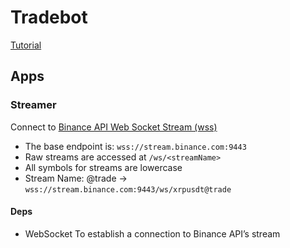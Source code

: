 # Tradebot

[Tutorial](https://book.elixircryptobot.com/)

## Apps

### Streamer

 Connect to [Binance API Web Socket Stream (wss)](https://github.com/binance/binance-spot-api-docs/blob/master/web-socket-streams.md)

- The base endpoint is: `wss://stream.binance.com:9443`
- Raw streams are accessed at `/ws/<streamName>`
- All symbols for streams are lowercase
- Stream Name: <symbol>@trade -> `wss://stream.binance.com:9443/ws/xrpusdt@trade`

#### Deps

- WebSocket To establish a connection to Binance API’s stream
